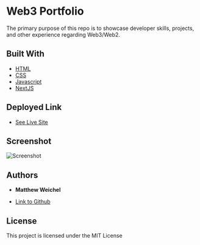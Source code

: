 # Web3 Portfolio

The primary purpose of this repo is to showcase developer skills, projects, and other experience regarding Web3/Web2.


## Built With

* [HTML](https://developer.mozilla.org/en-US/docs/Web/HTML)
* [CSS](https://developer.mozilla.org/en-US/docs/Web/CSS)
* [Javascript](https://developer.mozilla.org/en-US/docs/Web/JavaScript)
* [NextJS](https://nextjs.org/docs)

## Deployed Link

* [See Live Site]()

## Screenshot

![Screenshot]()

## Authors

* **Matthew Weichel** 

- [Link to Github](https://github.com/maweiche)



## License

This project is licensed under the MIT License 


